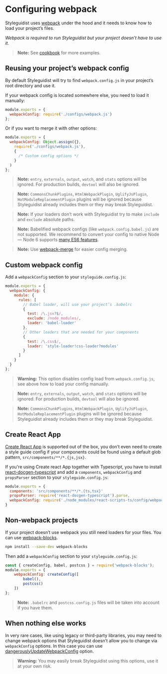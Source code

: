 # Configuring webpack

Styleguidist uses [webpack](https://webpack.js.org/) under the hood and it needs to know how to load your project’s files.

*Webpack is required to run Styleguidist but your project doesn’t have to use it.*

> **Note:** See [cookbook](Cookbook.md) for more examples.

## Reusing your project’s webpack config

By default Styleguidist will try to find `webpack.config.js` in your project’s root directory and use it.

If your webpack config is located somewhere else, you need to load it manually:

```javascript
module.exports = {
  webpackConfig: require('./configs/webpack.js')
};
```

Or if you want to merge it with other options:

```javascript
module.exports = {
  webpackConfig: Object.assign({},
    require('./configs/webpack.js'),
    {
      /* Custom config options */
    }
  )
};
```

> **Note:** `entry`, `externals`, `output`, `watch`, and `stats` options will be ignored. For production builds, `devtool` will also be ignored.

> **Note:** `CommonsChunkPlugins`, `HtmlWebpackPlugin`, `UglifyJsPlugin`, `HotModuleReplacementPlugin` plugins will be ignored because Styleguidist already includes them or they may break Styleguidist.

> **Note:** If your loaders don’t work with Styleguidist try to make `include` and `exclude` absolute paths.

> **Note:** Babelified webpack configs (like `webpack.config.babel.js`) are not supported. We recommend to convert your config to native Node — Node 6 supports [many ES6 features](http://node.green/).

> **Note:** Use [webpack-merge](https://github.com/survivejs/webpack-merge) for easier config merging.

## Custom webpack config

Add a `webpackConfig` section to your `styleguide.config.js`:

```javascript
module.exports = {
  webpackConfig: {
    module: {
      rules: [
        // Babel loader, will use your project’s .babelrc
        {
          test: /\.jsx?$/,
          exclude: /node_modules/,
          loader: 'babel-loader'
        },
        // Other loaders that are needed for your components
        {
          test: /\.css$/,
          loader: 'style-loader!css-loader?modules'
        }
      ]
    }
  }
};
```

> **Warning:** This option disables config load from `webpack.config.js`, see above how to load your config manually.

> **Note:** `entry`, `externals`, `output`, `watch`, and `stats` options will be ignored. For production builds, `devtool` will also be ignored.

> **Note:** `CommonsChunkPlugins`, `HtmlWebpackPlugin`, `UglifyJsPlugin`, `HotModuleReplacementPlugin` plugins will be ignored because Styleguidist already includes them or they may break Styleguidist.

## Create React App

[Create React App](https://github.com/facebookincubator/create-react-app) is supported out of the box, you don’t even need to create a style guide config if your components could be found using a default glob pattern, `src/components/**/*.{js,jsx}`.

If you're using Create react App together with Typescript, you have to install [react-docgen-typescript](https://github.com/styleguidist/react-docgen-typescript) and add a `components`, `webpackConfig` and `propsParser` section to your  `styleguide.config.js`:

```javascript
module.exports = {
  components: 'src/components/**/*.{ts,tsx}'
  propsParser: require('react-docgen-typescript').parse,
  webpackConfig: require('./node_modules/react-scripts-ts/config/webpack.config.dev.js')
}
```

## Non-webpack projects

If your project doesn’t use webpack you still need loaders for your files. You can use [webpack-blocks](https://github.com/andywer/webpack-blocks).

```bash
npm install --save-dev webpack-blocks
```

Then add a `webpackConfig` section to your `styleguide.config.js`:

```javascript
const { createConfig, babel, postcss } = require('webpack-blocks');
module.exports = {
	webpackConfig: createConfig([
		babel(),
		postcss()
	])
};
```

> **Note:** `.babelrc` and `postcss.config.js` files will be taken into account if you have them.

## When nothing else works

In very rare cases, like using legacy or third-party libraries, you may need to change webpack options that Styleguidist doesn’t allow you to change via `webpackConfig` options. In this case you can use [dangerouslyUpdateWebpackConfig](Configuration.md#dangerouslyupdatewebpackconfig) option.

> **Warning:** You may easily break Styleguidist using this options, use it at your own risk.
